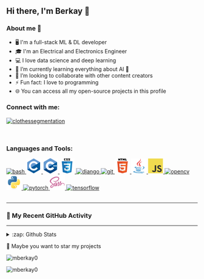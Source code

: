 ## Hi there, I'm Berkay 👋

### About me 🔭

- 🖥 I'm a full-stack ML & DL developer
- 🎓 I'm an Electrical and Electronics Engineer
- 💻 I love data science and deep learning
- 🌱 I’m currently learning everything about AI 🤔
- 👯 I’m looking to collaborate with other content creators
- ⚡ Fun fact: I love to programming
- 🌐 You can access all my open-source projects in this profile

### Connect with me:

<p align="left">
   <a href="https://linkedin.com/" target="blank"><img align="center" src="https://raw.githubusercontent.com/rahuldkjain/github-profile-readme-generator/master/src/images/icons/Social/linked-in-alt.svg" alt="clothessegmentation" height="30" width="40" /></a>
</p>


<br />

### Languages and Tools:

<p align="left"> <a href="https://www.gnu.org/software/bash/" target="_blank" rel="noreferrer"> <img src="https://www.vectorlogo.zone/logos/gnu_bash/gnu_bash-icon.svg" alt="bash" width="40" height="40"/> </a> <a href="https://www.cprogramming.com/" target="_blank" rel="noreferrer"> <img src="https://raw.githubusercontent.com/devicons/devicon/master/icons/c/c-original.svg" alt="c" width="40" height="40"/> </a> <a href="https://www.w3schools.com/cpp/" target="_blank" rel="noreferrer"> <img src="https://raw.githubusercontent.com/devicons/devicon/master/icons/cplusplus/cplusplus-original.svg" alt="cplusplus" width="40" height="40"/> </a> <a href="https://www.w3schools.com/css/" target="_blank" rel="noreferrer"> <img src="https://raw.githubusercontent.com/devicons/devicon/master/icons/css3/css3-original-wordmark.svg" alt="css3" width="40" height="40"/> </a> <a href="https://www.djangoproject.com/" target="_blank" rel="noreferrer"> <img src="https://cdn.worldvectorlogo.com/logos/django.svg" alt="django" width="40" height="40"/> </a> <a href="https://git-scm.com/" target="_blank" rel="noreferrer"> <img src="https://www.vectorlogo.zone/logos/git-scm/git-scm-icon.svg" alt="git" width="40" height="40"/> </a> <a href="https://www.w3.org/html/" target="_blank" rel="noreferrer"> <img src="https://raw.githubusercontent.com/devicons/devicon/master/icons/html5/html5-original-wordmark.svg" alt="html5" width="40" height="40"/> </a> <a href="https://www.java.com" target="_blank" rel="noreferrer"> <img src="https://raw.githubusercontent.com/devicons/devicon/master/icons/java/java-original.svg" alt="java" width="40" height="40"/> </a> <a href="https://developer.mozilla.org/en-US/docs/Web/JavaScript" target="_blank" rel="noreferrer"> <img src="https://raw.githubusercontent.com/devicons/devicon/master/icons/javascript/javascript-original.svg" alt="javascript" width="40" height="40"/> </a> <a href="https://opencv.org/" target="_blank" rel="noreferrer"> <img src="https://www.vectorlogo.zone/logos/opencv/opencv-icon.svg" alt="opencv" width="40" height="40"/> </a> <a href="https://www.python.org" target="_blank" rel="noreferrer"> <img src="https://raw.githubusercontent.com/devicons/devicon/master/icons/python/python-original.svg" alt="python" width="40" height="40"/> </a> <a href="https://pytorch.org/" target="_blank" rel="noreferrer"> <img src="https://www.vectorlogo.zone/logos/pytorch/pytorch-icon.svg" alt="pytorch" width="40" height="40"/> </a> <a href="https://sass-lang.com" target="_blank" rel="noreferrer"> <img src="https://raw.githubusercontent.com/devicons/devicon/master/icons/sass/sass-original.svg" alt="sass" width="40" height="40"/> </a> <a href="https://www.tensorflow.org" target="_blank" rel="noreferrer"> <img src="https://www.vectorlogo.zone/logos/tensorflow/tensorflow-icon.svg" alt="tensorflow" width="40" height="40"/> </a>

<br />
<br />

---


### 🔔 My Recent GitHub Activity
---


<details>
  <summary>:zap: Github Stats</summary>
   
   <p>&nbsp;<img align="center" src="https://github-readme-stats.vercel.app/api?username=mberkay0&show_icons=true&locale=en" alt="mberkay0" /></p>
   <p><img align="center" src="https://github-readme-streak-stats.herokuapp.com/?user=mberkay0&" alt="mberkay0" /></p>
   
</details>

<a>💪 Maybe you want to star my projects<a/>

<!--LINKS:-->

<!--END_LINKS-->

  

<p align="left"> <img src="https://komarev.com/ghpvc/?username=mberkay0&label=Profile%20views&color=0e75b6&style=flat" alt="mberkay0" /> </p>



<p><img align="left" src="https://github-readme-stats.vercel.app/api/top-langs?username=mberkay0&show_icons=true&locale=en&layout=compact" alt="mberkay0" /></p>



